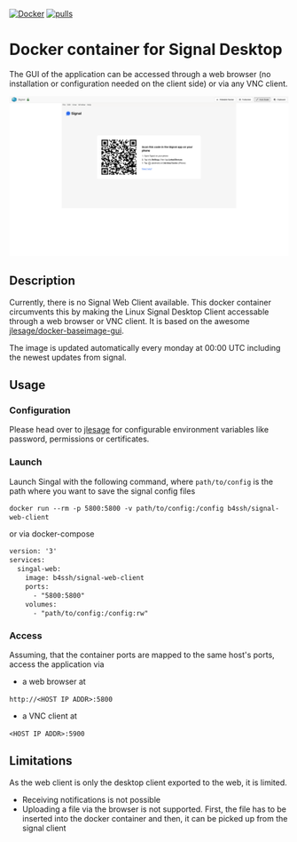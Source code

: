 [![Docker](https://github.com/leon1995/signal-web-client/actions/workflows/docker-publish.yml/badge.svg)](https://github.com/leon1995/signal-web-client/actions/workflows/docker-publish.yml) [![pulls](https://img.shields.io/docker/pulls/b4ssh/signal-web-client.svg)](https://hub.docker.com/repository/docker/b4ssh/signal-web-client/)
# Docker container for Signal Desktop

The GUI of the application can be accessed through a web browser (no installation or configuration needed on the client side) or via any VNC client.

![start](/images/start_up.png)

## Description

Currently, there is no Signal Web Client available. This docker container circumvents this by making the Linux Signal Desktop Client accessable through a web browser or VNC client. It is based on the awesome [jlesage/docker-baseimage-gui](https://github.com/jlesage/docker-baseimage-gui).

The image is updated automatically every monday at 00:00 UTC including the newest updates from signal.

## Usage

### Configuration

Please head over to [jlesage](https://github.com/jlesage/docker-baseimage-gui#environment-variables) for configurable environment variables like password, permissions or certificates.

### Launch

Launch Singal with the following command, where `path/to/config` is the path where you want to save the signal config files
```
docker run --rm -p 5800:5800 -v path/to/config:/config b4ssh/signal-web-client
```
or via docker-compose
```
version: '3'
services:
  singal-web:
    image: b4ssh/signal-web-client
    ports:
      - "5800:5800"
    volumes:
      - "path/to/config:/config:rw"
```

### Access

Assuming, that the container ports are mapped to the same host's ports, access the application via

- a web browser at

```http://<HOST IP ADDR>:5800```

- a VNC client at

```<HOST IP ADDR>:5900```

## Limitations

As the web client is only the desktop client exported to the web, it is limited.
- Receiving notifications is not possible
- Uploading a file via the browser is not supported. First, the file has to be inserted into the docker container and then, it can be picked up from the signal client